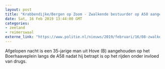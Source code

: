 ```yaml
---
layout: post
title: "Krabbendijke/Bergen op Zoom - Zwalkende bestuurder op A58 aangehouden"
date: Sat, 16 Feb 2019 13:44:00 GMT
categories: 
- zeeland 
- reimerswaal 
externe_link: "https://www.politie.nl/nieuws/2019/februari/16/08-zwalkende-bestuurder-op-a58-aangehouden.html"
---
```


Afgelopen nacht is een 35-jarige man uit Hove (B) aangehouden op het Boerhaaveplein langs de A58 nadat hij betrapt is op het rijden onder invloed van drugs.
